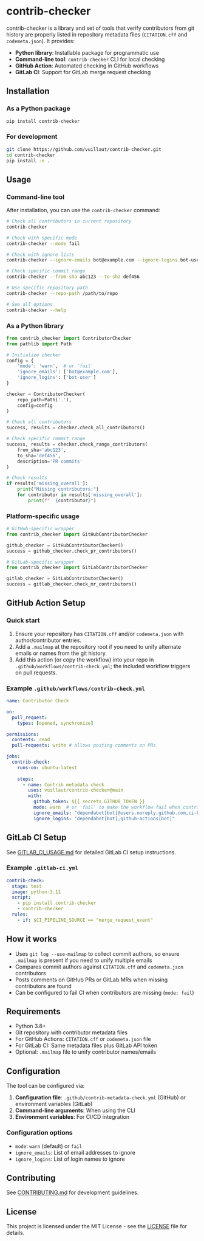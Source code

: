 # contrib-checker

contrib-checker is a library and set of tools that verify contributors from git history are properly listed in repository metadata files (`CITATION.cff` and `codemeta.json`). 
It provides:

- **Python library**: Installable package for programmatic use
- **Command-line tool**: `contrib-checker` CLI for local checking
- **GitHub Action**: Automated checking in GitHub workflows 
- **GitLab CI**: Support for GitLab merge request checking

## Installation

### As a Python package

```bash
pip install contrib-checker
```

### For development

```bash
git clone https://github.com/vuillaut/contrib-checker.git
cd contrib-checker
pip install -e .

```

## Usage

### Command-line tool

After installation, you can use the `contrib-checker` command:

```bash
# Check all contributors in current repository
contrib-checker

# Check with specific mode
contrib-checker --mode fail

# Check with ignore lists
contrib-checker --ignore-emails bot@example.com --ignore-logins bot-user

# Check specific commit range
contrib-checker --from-sha abc123 --to-sha def456

# Use specific repository path
contrib-checker --repo-path /path/to/repo

# See all options
contrib-checker --help
```

### As a Python library

```python
from contrib_checker import ContributorChecker
from pathlib import Path

# Initialize checker
config = {
    'mode': 'warn',  # or 'fail'
    'ignore_emails': ['bot@example.com'],
    'ignore_logins': ['bot-user']
}

checker = ContributorChecker(
    repo_path=Path('.'),
    config=config
)

# Check all contributors
success, results = checker.check_all_contributors()

# Check specific commit range
success, results = checker.check_range_contributors(
    from_sha='abc123',
    to_sha='def456', 
    description='PR commits'
)

# Check results
if results['missing_overall']:
    print("Missing contributors:")
    for contributor in results['missing_overall']:
        print(f"  {contributor}")
```

### Platform-specific usage

```python
# GitHub-specific wrapper
from contrib_checker import GitHubContributorChecker

github_checker = GitHubContributorChecker()
success = github_checker.check_pr_contributors()

# GitLab-specific wrapper  
from contrib_checker import GitLabContributorChecker

gitlab_checker = GitLabContributorChecker()
success = gitlab_checker.check_mr_contributors()
```

## GitHub Action Setup

### Quick start

1. Ensure your repository has `CITATION.cff` and/or `codemeta.json` with author/contributor entries.
2. Add a `.mailmap` at the repository root if you need to unify alternate emails or names from the git history.
3. Add this action (or copy the workflow) into your repo in `.github/workflows/contrib-check.yml`; the included workflow triggers on pull requests.


### Example `.github/workflows/contrib-check.yml`

```yaml
name: Contributor Check

on:
  pull_request:
    types: [opened, synchronize]

permissions:
  contents: read
  pull-requests: write # allows posting comments on PRs

jobs:
  contrib-check:
    runs-on: ubuntu-latest
    
    steps:
      - name: Contrib metadata check
        uses: vuillaut/contrib-checker@main
        with:
          github_token: ${{ secrets.GITHUB_TOKEN }}
          mode: warn  # or 'fail' to make the workflow fail when contributors are missing
          ignore_emails: "dependabot[bot]@users.noreply.github.com,ci-bot@example.com"
          ignore_logins: "dependabot[bot],github-actions[bot]"
```

## GitLab CI Setup

See [GITLAB_CI_USAGE.md](GITLAB_CI_USAGE.md) for detailed GitLab CI setup instructions.

### Example `.gitlab-ci.yml`

```yaml
contrib-check:
  stage: test
  image: python:3.11
  script:
    - pip install contrib-checker
    - contrib-checker
  rules:
    - if: $CI_PIPELINE_SOURCE == "merge_request_event"
```

## How it works

- Uses `git log --use-mailmap` to collect commit authors, so ensure `.mailmap` is present if you need to unify multiple emails
- Compares commit authors against `CITATION.cff` and `codemeta.json` contributors
- Posts comments on GitHub PRs or GitLab MRs when missing contributors are found
- Can be configured to fail CI when contributors are missing (`mode: fail`)

## Requirements

- Python 3.8+
- Git repository with contributor metadata files
- For GitHub Actions: `CITATION.cff` or `codemeta.json` file
- For GitLab CI: Same metadata files plus GitLab API token
- Optional: `.mailmap` file to unify contributor names/emails

## Configuration

The tool can be configured via:

1. **Configuration file**: `.github/contrib-metadata-check.yml` (GitHub) or environment variables (GitLab)
2. **Command-line arguments**: When using the CLI
3. **Environment variables**: For CI/CD integration

### Configuration options

- `mode`: `warn` (default) or `fail`
- `ignore_emails`: List of email addresses to ignore
- `ignore_logins`: List of login names to ignore

## Contributing

See [CONTRIBUTING.md](CONTRIBUTING.md) for development guidelines.

## License

This project is licensed under the MIT License - see the [LICENSE](LICENSE) file for details.